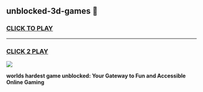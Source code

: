 
## unblocked-3d-games 👋
<h3>
<a href="https://premium.freeplayer.one?title=unblocked-3d-games&ref=14F">CLICK TO PLAY</a></h3>
<hr>

<h3>
<a href="https://premium.freeplayer.one?title=unblocked-3d-games&ref=14F">CLICK 2 PLAY</a>
  
</h3>

<a href="https://premium.freeplayer.one?title=unblocked-3d-games&ref=12F/"><img src="https://clearcache.store/games.png"></a>


**worlds hardest game unblocked: Your Gateway to Fun and Accessible Online Gaming**

